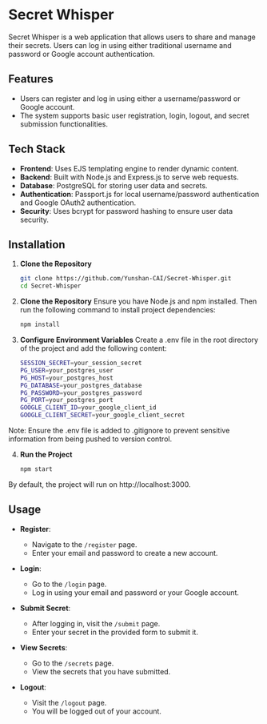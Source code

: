 # Secret Whisper

Secret Whisper is a web application that allows users to share and manage their secrets. Users can log in using either traditional username and password or Google account authentication.

## Features

- Users can register and log in using either a username/password or Google account.
- The system supports basic user registration, login, logout, and secret submission functionalities.

## Tech Stack

- **Frontend**: Uses EJS templating engine to render dynamic content.
- **Backend**: Built with Node.js and Express.js to serve web requests.
- **Database**: PostgreSQL for storing user data and secrets.
- **Authentication**: Passport.js for local username/password authentication and Google OAuth2 authentication.
- **Security**: Uses bcrypt for password hashing to ensure user data security.

## Installation

1. **Clone the Repository**

   ```bash
   git clone https://github.com/Yunshan-CAI/Secret-Whisper.git
   cd Secret-Whisper
   
2. **Clone the Repository**
Ensure you have Node.js and npm installed. Then run the following command to install project dependencies:
   ```bash
   npm install

3. **Configure Environment Variables**
Create a .env file in the root directory of the project and add the following content:
   ```bash
   SESSION_SECRET=your_session_secret
   PG_USER=your_postgres_user
   PG_HOST=your_postgres_host
   PG_DATABASE=your_postgres_database
   PG_PASSWORD=your_postgres_password
   PG_PORT=your_postgres_port
   GOOGLE_CLIENT_ID=your_google_client_id
   GOOGLE_CLIENT_SECRET=your_google_client_secret

Note: Ensure the .env file is added to .gitignore to prevent sensitive information from being pushed to version control.

4. **Run the Project**
   ```bash
   npm start
   
By default, the project will run on http://localhost:3000.

## Usage

- **Register**: 
  - Navigate to the `/register` page.
  - Enter your email and password to create a new account.

- **Login**: 
  - Go to the `/login` page.
  - Log in using your email and password or your Google account.

- **Submit Secret**: 
  - After logging in, visit the `/submit` page.
  - Enter your secret in the provided form to submit it.

- **View Secrets**: 
  - Go to the `/secrets` page.
  - View the secrets that you have submitted.

- **Logout**: 
  - Visit the `/logout` page.
  - You will be logged out of your account.




   
